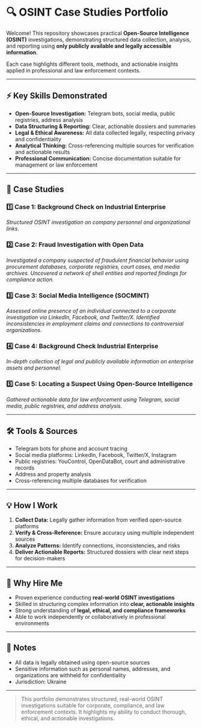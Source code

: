 # 🔍 OSINT Case Studies Portfolio

Welcome! This repository showcases practical **Open-Source Intelligence (OSINT)** investigations, demonstrating structured data collection, analysis, and reporting using **only publicly available and legally accessible information**.  

Each case highlights different tools, methods, and actionable insights applied in professional and law enforcement contexts.

---

## ⚡ Key Skills Demonstrated
- **Open-Source Investigation:** Telegram bots, social media, public registries, address analysis  
- **Data Structuring & Reporting:** Clear, actionable dossiers and summaries  
- **Legal & Ethical Awareness:** All data collected legally, respecting privacy and confidentiality  
- **Analytical Thinking:** Cross-referencing multiple sources for verification and actionable results  
- **Professional Communication:** Concise documentation suitable for management or law enforcement  

---

## 📝 Case Studies

### 1️⃣ Case 1: Background Check on Industrial Enterprise  
*Structured OSINT investigation on company personnel and organizational links.*

### 2️⃣ Case 2: Fraud Investigation with Open Data  
*Investigated a company suspected of fraudulent financial behavior using procurement databases, corporate registries, court cases, and media archives. Uncovered a network of shell entities and reported findings for compliance action.*

### 3️⃣ Case 3: Social Media Intelligence (SOCMINT)  
*Assessed online presence of an individual connected to a corporate investigation via LinkedIn, Facebook, and Twitter/X. Identified inconsistencies in employment claims and connections to controversial organizations.*

### 4️⃣ Case 4: Background Check Industrial Enterprise  
*In-depth collection of legal and publicly available information on enterprise assets and personnel.*

### 5️⃣ Case 5: Locating a Suspect Using Open-Source Intelligence  
*Gathered actionable data for law enforcement using Telegram, social media, public registries, and address analysis.*

---

## 🛠 Tools & Sources
- Telegram bots for phone and account tracing  
- Social media platforms: LinkedIn, Facebook, Twitter/X, Instagram  
- Public registries: YouControl, OpenDataBot, court and administrative records  
- Address and property analysis  
- Cross-referencing multiple databases for verification  

---

## 💡 How I Work
1. **Collect Data:** Legally gather information from verified open-source platforms  
2. **Verify & Cross-Reference:** Ensure accuracy using multiple independent sources  
3. **Analyze Patterns:** Identify connections, inconsistencies, and risks  
4. **Deliver Actionable Reports:** Structured dossiers with clear next steps for decision-makers  

---

## 🎯 Why Hire Me
- Proven experience conducting **real-world OSINT investigations**  
- Skilled in structuring complex information into **clear, actionable insights**  
- Strong understanding of **legal, ethical, and compliance frameworks**  
- Able to work independently or collaboratively in professional environments  

---

## 📌 Notes
- All data is legally obtained using open-source sources  
- Sensitive information such as personal names, addresses, and organizations are withheld for confidentiality  
- Jurisdiction: Ukraine  

---

> This portfolio demonstrates structured, real-world OSINT investigations suitable for corporate, compliance, and law enforcement contexts. It highlights my ability to conduct thorough, ethical, and actionable investigations.
